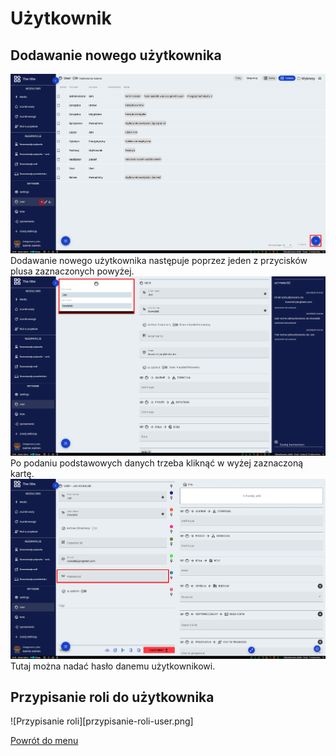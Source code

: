 # Użytkownik
## Dodawanie nowego użytkownika
![Dodawanie nowego użytkownika](nowy-user-1.png)
Dodawanie nowego użytkownika następuje poprzez jeden z przycisków plusa zaznaczonych powyżej. 
![Dodawanie nowego użytkownika](nowy-user-2.png)
Po podaniu podstawowych danych trzeba kliknąć w wyżej zaznaczoną kartę.
![Dodawanie nowego użytkownika](nowy-user-3.png)
Tutaj można nadać hasło danemu użytkownikowi. 

## Przypisanie roli do użytkownika
![Przypisanie roli][przypisanie-roli-user.png]


[Powrót do menu](README.md)